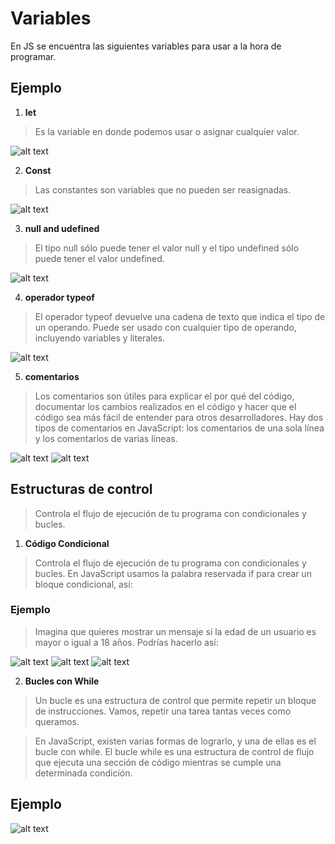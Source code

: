 # Variables 
En JS se encuentra las siguientes variables para usar a la hora de programar.

## Ejemplo
1. **let**
> Es la variable en donde podemos usar o asignar cualquier valor.


![alt text](let.png)

2. **Const**
> Las constantes son variables que no pueden ser reasignadas.

![alt text](Const.png)

3. **null and udefined**
> El tipo null sólo puede tener el valor null y el tipo undefined sólo puede tener el valor undefined.

![alt text](nullundefined.png)

4. **operador typeof**
> El operador typeof devuelve una cadena de texto que indica el tipo de un operando. Puede ser usado con cualquier tipo de operando, incluyendo variables y literales.

![alt text](typeof.png)


5. **comentarios**
> Los comentarios son útiles para explicar el por qué del código, documentar los cambios realizados en el código y hacer que el código sea más fácil de entender para otros desarrolladores. Hay dos tipos de comentarios en JavaScript: los comentarios de una sola línea y los comentarios de varias líneas.

![alt text](Comentariosolalinea.png)
![alt text](Comentariovariaslineas.png)


## Estructuras de control

> Controla el flujo de ejecución de tu programa con condicionales y bucles.

1. **Código Condicional**

> Controla el flujo de ejecución de tu programa con condicionales y bucles.
> En JavaScript usamos la palabra reservada if para crear un bloque condicional, así:

### Ejemplo

> Imagina que quieres mostrar un mensaje si la edad de un usuario es mayor o igual a 18 años. Podrías hacerlo así:

![alt text](Condicional_if.png)
![alt text](Condicional_else.png)
![alt text](Condicional_elseif.png)

2. **Bucles con While**

> Un bucle es una estructura de control que permite repetir un bloque de instrucciones. Vamos, repetir una tarea tantas veces como queramos.

> En JavaScript, existen varias formas de lograrlo, y una de ellas es el bucle con while. El bucle while es una estructura de control de flujo que ejecuta una sección de código mientras se cumple una determinada condición.

## Ejemplo

![alt text](Bucle%20While.png)
